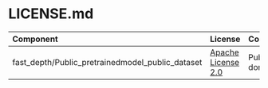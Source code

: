 # LICENSE.md

| Component                            | License              | Copyright |
|:---------                            |:-------              |:----------|
| fast_depth/Public_pretrainedmodel_public_dataset  | [Apache License 2.0](./fast_depth/Public_pretrainedmodel_public_dataset/LICENSE.md)  | Public domain |

